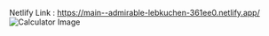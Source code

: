 
 Netlify Link : https://main--admirable-lebkuchen-361ee0.netlify.app/
![Calculator Image](https://github.com/MayankJain06/Calculator/assets/40545736/3c70af1d-95a4-491d-91a2-ae7747f620c4)
